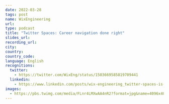 ```yaml
---
date: 2022-03-28
tags: post
name: WixEngineering
url: 
type: podcast
title: "Twitter Spaces: Career navigation done right"
slides_url:
recording_url:
city: 
country: 
country_code: 
language: English
recognitions:
  twitter:
    - https://twitter.com/WixEng/status/1503669585819709441
  linkedin:
    - https://www.linkedin.com/posts/wix-engineering_twitter-spaces-is-a-great-platform-for-technical-activity-6899252527532244993-wWm0
images:
  - https://pbs.twimg.com/media/FLnr4LMXwAA4nR2?format=jpg&name=4096x4096
---
```

